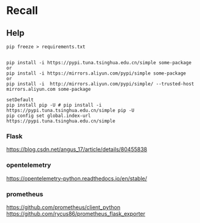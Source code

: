 # Recall

## Help
```
pip freeze > requirements.txt


pip install -i https://pypi.tuna.tsinghua.edu.cn/simple some-package
or
pip install -i https://mirrors.aliyun.com/pypi/simple some-package
or
pip install -i  http://mirrors.aliyun.com/pypi/simple/ --trusted-host mirrors.aliyun.com some-package

setDefault
pip install pip -U # pip install -i https://pypi.tuna.tsinghua.edu.cn/simple pip -U
pip config set global.index-url https://pypi.tuna.tsinghua.edu.cn/simple
```
### Flask
https://blog.csdn.net/angus_17/article/details/80455838

### opentelemetry
https://opentelemetry-python.readthedocs.io/en/stable/

### prometheus
https://github.com/prometheus/client_python
https://github.com/rycus86/prometheus_flask_exporter